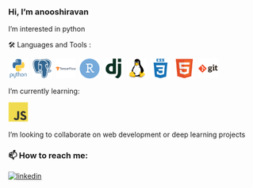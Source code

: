  ### Hi, I’m anooshiravan
 I’m interested in python 
 
 :hammer_and_wrench: Languages and Tools : <div>
  <img src="https://github.com/devicons/devicon/blob/master/icons/python/python-original-wordmark.svg"  title="python" alt="python" width="40" height="40"/>&nbsp;
  <img src="https://github.com/devicons/devicon/blob/master/icons/postgresql/postgresql-plain.svg"  title="postgresql" alt="postgresql" width="40" height="40"/>&nbsp;
  <img src="https://github.com/devicons/devicon/blob/master/icons/tensorflow/tensorflow-original-wordmark.svg"  title="tensorflow" alt="tensorflow" width="40" height="40"/>&nbsp;
  <img src="https://github.com/devicons/devicon/blob/master/icons/rstudio/rstudio-original.svg"  title="rstudio" alt="rstudio" width="40" height="40"/>&nbsp;
  <img src="https://github.com/devicons/devicon/blob/master/icons/django/django-plain.svg"  title="django" alt="django" width="40" height="40"/>&nbsp;
  <img src="https://github.com/devicons/devicon/blob/master/icons/linux/linux-original.svg"  title="linux" alt="linux" width="40" height="40"/>&nbsp;
  <img src="https://github.com/devicons/devicon/blob/master/icons/css3/css3-plain-wordmark.svg"  title="CSS3" alt="CSS" width="40" height="40"/>&nbsp;
  <img src="https://github.com/devicons/devicon/blob/master/icons/html5/html5-original.svg" title="HTML5" alt="HTML" width="40" height="40"/>&nbsp;
  <img src="https://github.com/devicons/devicon/blob/master/icons/git/git-original-wordmark.svg" title="Git" alt="Git" width="40" height="40"/>
</div>

  I’m currently learning: <div>
  <img src="https://github.com/devicons/devicon/blob/master/icons/javascript/javascript-original.svg" title="Git" alt="Git" width="40" height="40"/>
</div>

  I’m looking to collaborate on web development or deep learning projects


 ### :mailbox: How to reach me: <p>
  <a href="https://www.linkedin.com/in/anooshiravan-houshmand-297ba6196" rel="nofollow noreferrer">
    <img src="https://img.shields.io/badge/-anooshiravan-blue?style=flat&logo=Linkedin&logoColor=white" alt="linkedin"> 
  </a>
</p>



<!---
anooshiravan-G1/anooshiravan-G1 is a ✨ special ✨ repository because its `README.md` (this file) appears on your GitHub profile.
You can click the Preview link to take a look at your changes.
--->
